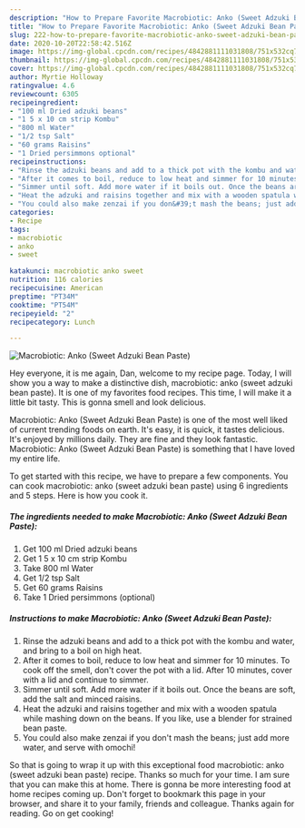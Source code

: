 ```yaml
---
description: "How to Prepare Favorite Macrobiotic: Anko (Sweet Adzuki Bean Paste)"
title: "How to Prepare Favorite Macrobiotic: Anko (Sweet Adzuki Bean Paste)"
slug: 222-how-to-prepare-favorite-macrobiotic-anko-sweet-adzuki-bean-paste
date: 2020-10-20T22:58:42.516Z
image: https://img-global.cpcdn.com/recipes/4842881111031808/751x532cq70/macrobiotic-anko-sweet-adzuki-bean-paste-recipe-main-photo.jpg
thumbnail: https://img-global.cpcdn.com/recipes/4842881111031808/751x532cq70/macrobiotic-anko-sweet-adzuki-bean-paste-recipe-main-photo.jpg
cover: https://img-global.cpcdn.com/recipes/4842881111031808/751x532cq70/macrobiotic-anko-sweet-adzuki-bean-paste-recipe-main-photo.jpg
author: Myrtie Holloway
ratingvalue: 4.6
reviewcount: 6305
recipeingredient:
- "100 ml Dried adzuki beans"
- "1 5 x 10 cm strip Kombu"
- "800 ml Water"
- "1/2 tsp Salt"
- "60 grams Raisins"
- "1 Dried persimmons optional"
recipeinstructions:
- "Rinse the adzuki beans and add to a thick pot with the kombu and water, and bring to a boil on high heat."
- "After it comes to boil, reduce to low heat and simmer for 10 minutes. To cook off the smell, don&#39;t cover the pot with a lid. After 10 minutes, cover with a lid and continue to simmer."
- "Simmer until soft. Add more water if it boils out. Once the beans are soft, add the salt and minced raisins."
- "Heat the adzuki and raisins together and mix with a wooden spatula while mashing down on the beans. If you like, use a blender for strained bean paste."
- "You could also make zenzai if you don&#39;t mash the beans; just add more water, and serve with omochi!"
categories:
- Recipe
tags:
- macrobiotic
- anko
- sweet

katakunci: macrobiotic anko sweet 
nutrition: 116 calories
recipecuisine: American
preptime: "PT34M"
cooktime: "PT54M"
recipeyield: "2"
recipecategory: Lunch

---
```



![Macrobiotic: Anko (Sweet Adzuki Bean Paste)](https://img-global.cpcdn.com/recipes/4842881111031808/751x532cq70/macrobiotic-anko-sweet-adzuki-bean-paste-recipe-main-photo.jpg)

Hey everyone, it is me again, Dan, welcome to my recipe page. Today, I will show you a way to make a distinctive dish, macrobiotic: anko (sweet adzuki bean paste). It is one of my favorites food recipes. This time, I will make it a little bit tasty. This is gonna smell and look delicious.

Macrobiotic: Anko (Sweet Adzuki Bean Paste) is one of the most well liked of current trending foods on earth. It's easy, it is quick, it tastes delicious. It's enjoyed by millions daily. They are fine and they look fantastic. Macrobiotic: Anko (Sweet Adzuki Bean Paste) is something that I have loved my entire life.




To get started with this recipe, we have to prepare a few components. You can cook macrobiotic: anko (sweet adzuki bean paste) using 6 ingredients and 5 steps. Here is how you cook it.

<!--inarticleads1-->

##### The ingredients needed to make Macrobiotic: Anko (Sweet Adzuki Bean Paste):

1. Get 100 ml Dried adzuki beans
1. Get 1 5 x 10 cm strip Kombu
1. Take 800 ml Water
1. Get 1/2 tsp Salt
1. Get 60 grams Raisins
1. Take 1 Dried persimmons (optional)




<!--inarticleads2-->

##### Instructions to make Macrobiotic: Anko (Sweet Adzuki Bean Paste):

1. Rinse the adzuki beans and add to a thick pot with the kombu and water, and bring to a boil on high heat.
1. After it comes to boil, reduce to low heat and simmer for 10 minutes. To cook off the smell, don&#39;t cover the pot with a lid. After 10 minutes, cover with a lid and continue to simmer.
1. Simmer until soft. Add more water if it boils out. Once the beans are soft, add the salt and minced raisins.
1. Heat the adzuki and raisins together and mix with a wooden spatula while mashing down on the beans. If you like, use a blender for strained bean paste.
1. You could also make zenzai if you don&#39;t mash the beans; just add more water, and serve with omochi!




So that is going to wrap it up with this exceptional food macrobiotic: anko (sweet adzuki bean paste) recipe. Thanks so much for your time. I am sure that you can make this at home. There is gonna be more interesting food at home recipes coming up. Don't forget to bookmark this page in your browser, and share it to your family, friends and colleague. Thanks again for reading. Go on get cooking!
